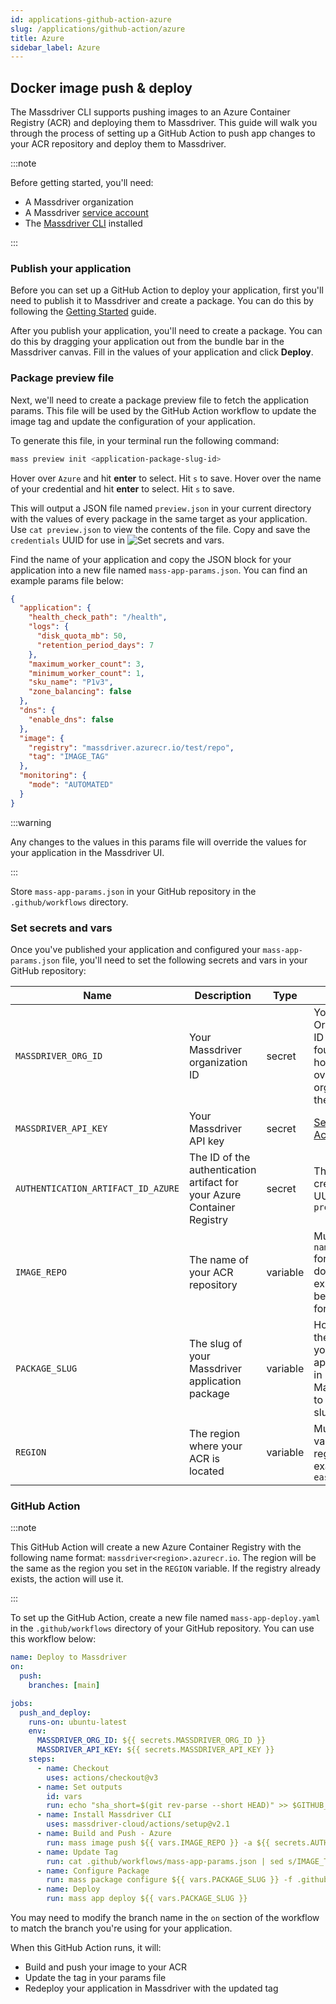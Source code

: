 ```yaml
---
id: applications-github-action-azure
slug: /applications/github-action/azure
title: Azure
sidebar_label: Azure
---
```


## Docker image push & deploy
The Massdriver CLI supports pushing images to an Azure Container Registry (ACR) and deploying them to Massdriver. This guide will walk you through the process of setting up a GitHub Action to push app changes to your ACR repository and deploy them to Massdriver.

:::note

Before getting started, you'll need:
- A Massdriver organization 
- A Massdriver [service account](/platform/service-accounts)
- The [Massdriver CLI](https://github.com/massdriver-cloud/massdriver-cli) installed

:::

### Publish your application
Before you can set up a GitHub Action to deploy your application, first you'll need to publish it to Massdriver and create a package. You can do this by following the [Getting Started](/applications/getting-started) guide.

After you publish your application, you'll need to create a package. You can do this by dragging your application out from the bundle bar in the Massdriver canvas. Fill in the values of your application and click **Deploy**.

### Package preview file
Next, we'll need to create a package preview file to fetch the application params. This file will be used by the GitHub Action workflow to update the image tag and update the configuration of your application.

To generate this file, in your terminal run the following command:

```bash
mass preview init <application-package-slug-id>
```

Hover over `Azure` and hit **enter** to select. Hit `s` to save. Hover over the name of your credential and hit **enter** to select. Hit `s` to save.

This will output a JSON file named `preview.json` in your current directory with the values of every package in the same target as your application. Use `cat preview.json` to view the contents of the file. Copy and save the `credentials` UUID for use in ![Set secrets and vars](#set-secrets-and-vars).

Find the name of your application and copy the JSON block for your application into a new file named `mass-app-params.json`. You can find an example params file below:

```json title=".github/workflows/mass-app-params.json"
{
  "application": {
    "health_check_path": "/health",
    "logs": {
      "disk_quota_mb": 50,
      "retention_period_days": 7
    },
    "maximum_worker_count": 3,
    "minimum_worker_count": 1,
    "sku_name": "P1v3",
    "zone_balancing": false
  },
  "dns": {
    "enable_dns": false
  },
  "image": {
    "registry": "massdriver.azurecr.io/test/repo",
    "tag": "IMAGE_TAG"
  },
  "monitoring": {
    "mode": "AUTOMATED"
  }
}
```

:::warning

Any changes to the values in this params file will override the values for your application in the Massdriver UI.

:::

Store `mass-app-params.json` in your GitHub repository in the `.github/workflows` directory.

### Set secrets and vars
Once you've published your application and configured your `mass-app-params.json` file, you'll need to set the following secrets and vars in your GitHub repository:

| Name | Description | Type | Notes |
| --- | --- | --- | --- |
| `MASSDRIVER_ORG_ID` | Your Massdriver organization ID | secret | Your Organization ID can be found by hovering over your org logo in the sidebar |
| `MASSDRIVER_API_KEY` | Your Massdriver API key | secret | [Service Accounts](/platform/service-accounts) |
| `AUTHENTICATION_ARTIFACT_ID_AZURE` | The ID of the authentication artifact for your Azure Container Registry | secret | The credential UUID from `preview.json` |
| `IMAGE_REPO` | The name of your ACR repository | variable | Must be in `name/name` format. If it does not exist, it will be created for you |
| `PACKAGE_SLUG` | The slug of your Massdriver application package | variable | Hover over the name of your application in Massdriver to view the slug |
| `REGION` | The region where your ACR is located | variable | Must be a valid Azure region. For example: `eastus` |

### GitHub Action
:::note

This GitHub Action will create a new Azure Container Registry with the following name format: `massdriver<region>.azurecr.io`. The region will be the same as the region you set in the `REGION` variable. If the registry already exists, the action will use it.

:::

To set up the GitHub Action, create a new file named `mass-app-deploy.yaml` in the `.github/workflows` directory of your GitHub repository. You can use this workflow below:

```yaml title=".github/workflows/mass-app-deploy.yaml"
name: Deploy to Massdriver
on:
  push:
    branches: [main]

jobs:
  push_and_deploy:
    runs-on: ubuntu-latest
    env:
      MASSDRIVER_ORG_ID: ${{ secrets.MASSDRIVER_ORG_ID }}
      MASSDRIVER_API_KEY: ${{ secrets.MASSDRIVER_API_KEY }}
    steps:
      - name: Checkout
        uses: actions/checkout@v3
      - name: Set outputs
        id: vars
        run: echo "sha_short=$(git rev-parse --short HEAD)" >> $GITHUB_OUTPUT
      - name: Install Massdriver CLI
        uses: massdriver-cloud/actions/setup@v2.1
      - name: Build and Push - Azure
        run: mass image push ${{ vars.IMAGE_REPO }} -a ${{ secrets.AUTHENTICATION_ARTIFACT_ID_AZURE }} -r ${{ vars.REGION }} -t ${{ steps.vars.outputs.sha_short }}
      - name: Update Tag
        run: cat .github/workflows/mass-app-params.json | sed s/IMAGE_TAG/${{ steps.vars.outputs.sha_short }}/ > .github/workflows/mass-app-params-rendered.json
      - name: Configure Package
        run: mass package configure ${{ vars.PACKAGE_SLUG }} -f .github/workflows/mass-app-params-rendered.json
      - name: Deploy
        run: mass app deploy ${{ vars.PACKAGE_SLUG }}
```

You may need to modify the branch name in the `on` section of the workflow to match the branch you're using for your application.

When this GitHub Action runs, it will:
* Build and push your image to your ACR
* Update the tag in your params file
* Redeploy your application in Massdriver with the updated tag
